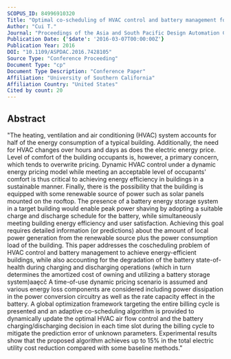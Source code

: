 ```yaml
---
SCOPUS_ID: 84996910320
Title: "Optimal co-scheduling of HVAC control and battery management for energy-efficient buildings considering state-of-health degradation"
Author: "Cui T."
Journal: "Proceedings of the Asia and South Pacific Design Automation Conference, ASP-DAC"
Publication Date: {'$date': '2016-03-07T00:00:00Z'}
Publication Year: 2016
DOI: "10.1109/ASPDAC.2016.7428105"
Source Type: "Conference Proceeding"
Document Type: "cp"
Document Type Description: "Conference Paper"
Affiliation: "University of Southern California"
Affiliation Country: "United States"
Cited by count: 20
---
```


## Abstract
"The heating, ventilation and air conditioning (HVAC) system accounts for half of the energy consumption of a typical building. Additionally, the need for HVAC changes over hours and days as does the electric energy price. Level of comfort of the building occupants is, however, a primary concern, which tends to overwrite pricing. Dynamic HVAC control under a dynamic energy pricing model while meeting an acceptable level of occupants' comfort is thus critical to achieving energy efficiency in buildings in a sustainable manner. Finally, there is the possibility that the building is equipped with some renewable source of power such as solar panels mounted on the rooftop. The presence of a battery energy storage system in a target building would enable peak power shaving by adopting a suitable charge and discharge schedule for the battery, while simultaneously meeting building energy efficiency and user satisfaction. Achieving this goal requires detailed information (or predictions) about the amount of local power generation from the renewable source plus the power consumption load of the building. This paper addresses the coscheduling problem of HVAC control and battery management to achieve energy-efficient buildings, while also accounting for the degradation of the battery state-of-health during charging and discharging operations (which in turn determines the amortized cost of owning and utilizing a battery storage system)aaȩcč A time-of-use dynamic pricing scenario is assumed and various energy loss components are considered including power dissipation in the power conversion circuitry as well as the rate capacity effect in the battery. A global optimization framework targeting the entire billing cycle is presented and an adaptive co-scheduling algorithm is provided to dynamically update the optimal HVAC air flow control and the battery charging/discharging decision in each time slot during the billing cycle to mitigate the prediction error of unknown parameters. Experimental results show that the proposed algorithm achieves up to 15% in the total electric utility cost reduction compared with some baseline methods."
